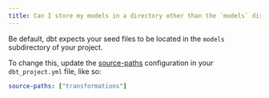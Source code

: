 ```yaml
---
title: Can I store my models in a directory other than the `models` directory in my project?
---
```

Be default, dbt expects your seed files to be located in the `models` subdirectory of your project.

To change this, update the [source-paths](reference/project-configs/source-paths.md) configuration in your `dbt_project.yml`
file, like so:

<File name='dbt_project.yml'>

```yml
source-paths: ["transformations"]
```

</File>
